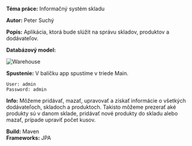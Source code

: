 **Téma práce:** Informačný systém skladu

**Autor:** Peter Suchý

**Popis:** Aplikácia, ktorá bude slúžit na správu skladov, produktov a dodávateľov.

**Databázový model:**

![Warehouse](/uploads/500854a69453ef156ee2e953b0c0e52a/Warehouse.png)

**Spustenie:** V balíčku app spustíme v triede Main.

    User: admin
    Password: admin
    
**Info:**
Môžeme pridávať, mazať, upravovať a získať informácie o všetkých dodávateľoch, skladoch a produktoch.
Takisto môžeme prezerať aké produkty sú v danom sklade, pridávať nové produkty do skladu alebo mazať, prípade upraviť počet kusov.

**Build:**
 Maven  
**Frameworks:**
JPA
    


